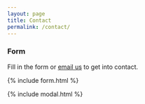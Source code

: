 ```yaml
---
layout: page
title: Contact
permalink: /contact/
---
```

### Form

Fill in the form or [email us](mailto:{{site.email}}) to get into contact.

{% include form.html %}

{% include modal.html %}
